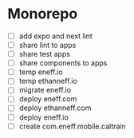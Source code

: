 # Monorepo

- [ ] add expo and next lint
- [ ] share lint to apps
- [ ] share test apps
- [ ] share components to apps
- [ ] temp eneff.io
- [ ] temp ethanneff.io
- [ ] migrate eneff.io
- [ ] deploy eneff.com
- [ ] deploy ethanneff.com
- [ ] deploy eneff.io
- [ ] create com.eneff.mobile.caltrain

